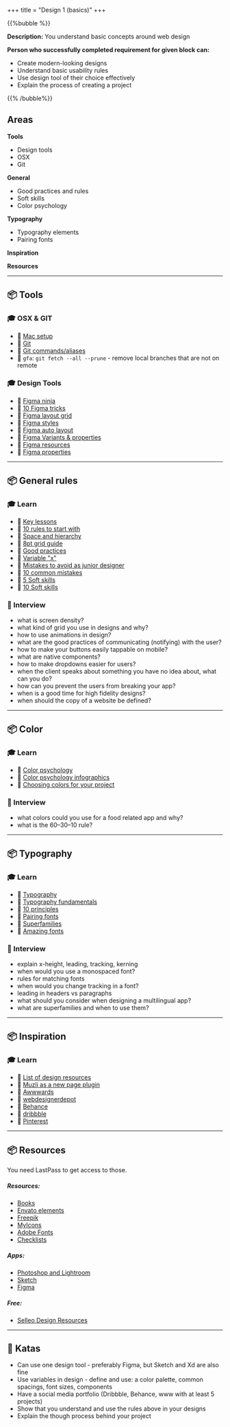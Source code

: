 +++
title = "Design 1 (basics)"
+++

{{%bubble %}}

**Description:** You understand basic concepts around web design

**Person who successfully completed requirement for given block can:**
- Create modern-looking designs
- Understand basic usability rules
- Use design tool of their choice effectively
- Explain the process of creating a project

{{% /bubble%}}

## Areas

**Tools**
- Design tools
- OSX
- Git

**General**
- Good practices and rules
- Soft skills
- Color psychology

**Typography**
- Typography elements
- Pairing fonts

**Inspiration**

**Resources**

---

## 📦 Tools

### 🎓 OSX & GIT
- 📗 [Mac setup](https://docs.google.com/document/d/1qanfu5n7HUv7D0iLVdlm6VkTz0ku7a8dYONE4HxiE38/edit?usp=sharing)
- 📗 [Git](/common/git/)
- 📗 [Git commands/aliases](https://drive.google.com/file/d/1JtJA-EGDZVupjbSFhWh2WZDmYa-_wJ3e/view?usp=sharing)
- 📗 `gfa`: `git fetch --all --prune` - remove local branches that are not on remote

### 🎓 Design Tools
- 📗 [Figma ninja](https://www.figma.com/community/file/769694576496801916)
- 📗 [10 Figma tricks](https://uxdesign.cc/10-figma-tricks-i-wish-i-knew-earlier-698e66a893f8)
- 📗 [Figma layout grid](https://www.youtube.com/watch?v=zd8wrAdURN0)
- 📗 [Figma styles](https://www.youtube.com/watch?v=gtQ_A3imzsg)
- 📗 [Figma auto layout](https://www.youtube.com/watch?v=Do6HJBj984I)
- 📗 [Figma Variants & properties](https://www.youtube.com/watch?v=rNKD2w3o-eI&ab_channel=MaviDesign)
- 📗 [Figma resources](https://www.figmaresources.com)
- 📗 [Figma properties](https://drive.google.com/file/d/1UcVyZH9XRRcIqCM72XhvUcH-zUHiSOPL/view)

---

## 📦 General rules

### 🎓 Learn
- 📗 [Key lessons](https://uxdesign.cc/47-key-lessons-for-ui-ux-designers-3cb296c1945b)
- 📗 [10 rules to start with](https://uxdesign.cc/10-rules-of-thumb-in-ui-design-aa5f91885444)
- 📗 [Space and hierarchy](https://blog.prototypr.io/space-hierarchy-dbfbaa03d97a)
- 📗 [8pt grid guide](https://medium.com/swlh/the-comprehensive-8pt-grid-guide-aa16ff402179)
- 📗 [Good practices](https://uxdesign.cc/10-ways-to-spice-up-a-ui-design-f6025b2f4a8c)
- 📗 [Variable "x"](https://uxdesign.cc/users-will-break-your-design-and-its-not-their-fault-57f2085c1c9e)
- 📗 [Mistakes to avoid as junior designer](https://uxplanet.org/7-mistakes-i-used-to-make-as-a-junior-designer-what-not-to-do-cee33958a57e)
- 📗 [10 common mistakes](https://uxdesign.cc/10-common-mistakes-ui-designers-make-7c95bb5436b5)
- 📗 [5 Soft skills](https://dribbble.com/stories/2019/09/13/5-soft-skills-every-ui-ux-designer-should-master)
- 📗 [10 Soft skills](https://uxdesign.cc/10-soft-skills-for-ui-ux-designers-11b948739a34)

### 🎤 Interview
- what is screen density?
- what kind of grid you use in designs and why?
- how to use animations in design?
- what are the good practices of communicating (notifying) with the user?
- how to make your buttons easily tappable on mobile?
- what are native components?
- how to make dropdowns easier for users?
- when the client speaks about something you have no idea about, what can you do?
- how can you prevent the users from breaking your app?
- when is a good time for high fidelity designs?
- when should the copy of a website be defined?

---

## 📦 Color

### 🎓 Learn
- 📗 [Color psychology](https://medium.com/@onepixelout/the-psychology-of-colour-286862ac80e6)
- 📗 [Color psychology infographics](https://premiumcoding.com/wp-content/uploads/2017/05/colour_final.jpg)
- 📗 [Choosing colors for your project](https://gapsystudio.medium.com/how-to-choose-the-correct-ui-design-colors-for-your-product-to-reinforce-your-business-5a435d3aa115)

### 🎤 Interview
- what colors could you use for a food related app and why?
- what is the 60–30–10 rule?

---

## 📦 Typography

### 🎓 Learn
- 📗 [Typography](https://uxdesign.cc/improve-your-designs-with-these-typography-tips-eeacc8fb81ff)
- 📗 [Typography fundamentals](https://uxdesign.cc/fundamentals-of-typography-in-user-interface-design-ui-67cdd13bfa24)
- 📗 [10 principles](https://uxdesign.cc/10-principles-for-typography-usage-in-ui-design-a8f038f43ffd)
- 📗 [Pairing fonts](https://fontpair.co/)
- 📗 [Superfamilies](https://fonts.google.com/featured/Superfamilies)
- 📗 [Amazing fonts](https://uxdesign.cc/the-curated-list-of-25-amazing-fonts-for-2021-fa768327cc94)

### 🎤 Interview
- explain x-height, leading, tracking, kerning
- when would you use a monospaced font? 
- rules for matching fonts
- when would you change tracking in a font?
- leading in headers vs paragraphs
- what should you consider when designing a multilingual app?
- what are superfamilies and when to use them?

---

## 📦 Inspiration

### 🎓 Learn
- 📗 [List of design resources](https://uxplanet.org/list-of-design-resources-that-will-make-you-a-design-rockstar-1c2d9525920e)
- 📗 [Muzli as a new page plugin](https://muz.li/)
- 📗 [Awwwards](https://www.awwwards.com/)
- 📗 [webdesignerdepot](https://www.webdesignerdepot.com/category/community-inspiration)  
- 📗 [Behance](https://behance.net/)
- 📗 [dribbble](http://dribbble.com/)
- 📗 [Pinterest](https://www.pinterest.com/)

---

## 📦 Resources

You need LastPass to get access to those.

##### Resources:
- [Books](https://drive.google.com/drive/folders/1Vu0jeFVUGPmtYXLEk76ILJTwbWq8NiZm?usp=sharing)
- [Envato elements](https://elements.envato.com/)
- [Freepik](https://freepik.com/)
- [MyIcons](https://gumroad.com/library?creator_external_ids=9015975858229)
- [Adobe Fonts](https://fonts.adobe.com/)
- [Checklists](https://www.checklist.design/)

##### Apps:
- [Photoshop and Lightroom](https://www.adobe.com/pl/creativecloud.html)
- [Sketch](https://www.sketch.com/)
- [Figma](https://www.figma.com/downloads/)

##### Free:
- [Selleo Design Resources](https://www.notion.so/Selleo-Design-Resources-3cdb8bfa13984f508f2cc5164094e68a)

---

## 📝 Katas
- Can use one design tool - preferably Figma, but Sketch and Xd are also fine
- Use variables in design - define and use: a color palette, common spacings, font sizes, components
- Have a social media portfolio (Dribbble, Behance, www with at least 5 projects)
- Show that you understand and use the rules above in your designs
- Explain the though process behind your project
